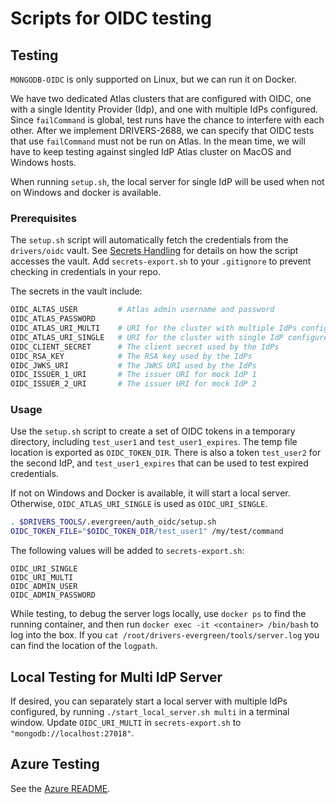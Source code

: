 # Scripts for OIDC testing

## Testing

`MONGODB-OIDC` is only supported on Linux, but we can run it on Docker.

We have two dedicated Atlas clusters that are configured with OIDC, one with a single Identity Provider (Idp),
and one with multiple IdPs configured.  Since `failCommand` is global, test runs have the chance to interfere
with each other.  After we implement DRIVERS-2688, we can specify that OIDC tests that use `failCommand` must
not be run on Atlas.  In the mean time, we will have to keep testing against singled IdP Atlas cluster on
MacOS and Windows hosts.

When running `setup.sh`, the local server for single IdP will be used when not on Windows and docker is available.

### Prerequisites

The `setup.sh` script will automatically fetch the credentials from the `drivers/oidc` vault.
See [Secrets Handling](../secrets_handling/README.md) for details on how the script accesses the vault.
Add `secrets-export.sh` to your `.gitignore` to prevent checking in credentials in your repo.

The secrets in the vault include:

```bash
OIDC_ALTAS_USER         # Atlas admin username and password
OIDC_ATLAS_PASSWORD
OIDC_ATLAS_URI_MULTI    # URI for the cluster with multiple IdPs configured
OIDC_ATLAS_URI_SINGLE   # URI for the cluster with single IdP configured
OIDC_CLIENT_SECRET      # The client secret used by the IdPs
OIDC_RSA_KEY            # The RSA key used by the IdPs
OIDC_JWKS_URI           # The JWKS URI used by the IdPs
OIDC_ISSUER_1_URI       # The issuer URI for mock IdP 1
OIDC_ISSUER_2_URI       # The issuer URI for mock IdP 2
```

### Usage

Use the `setup.sh` script to create a set of OIDC tokens in a temporary directory, including
`test_user1` and `test_user1_expires`.  The temp file location is exported as `OIDC_TOKEN_DIR`.
There is also a token `test_user2` for the second IdP, and `test_user1_expires` that
can be used to test expired credentials.

If not on Windows and Docker is available, it will start a local server.  Otherwise,
`OIDC_ATLAS_URI_SINGLE` is used as `OIDC_URI_SINGLE`.

```bash
. $DRIVERS_TOOLS/.evergreen/auth_oidc/setup.sh
OIDC_TOKEN_FILE="$OIDC_TOKEN_DIR/test_user1" /my/test/command
```

The following values will be added to `secrets-export.sh`:

```
OIDC_URI_SINGLE
OIDC_URI_MULTI
OIDC_ADMIN_USER
OIDC_ADMIN_PASSWORD
```

While testing, to debug the server logs locally, use `docker ps` to find the running container,
and then run `docker exec -it <container> /bin/bash` to log into the box.
If you `cat /root/drivers-evergreen/tools/server.log` you can find the location of the `logpath`.

## Local Testing for Multi IdP Server

If desired, you can separately start a local server with multiple
IdPs configured, by running `./start_local_server.sh multi` in a terminal window.
Update `OIDC_URI_MULTI` in `secrets-export.sh` to `"mongodb://localhost:27018"`.

## Azure Testing

See the [Azure README](./azure/README.md).
